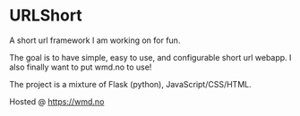 # URLShort

A short url framework I am working on for fun.

The goal is to have simple, easy to use, and configurable short url webapp.
I also finally want to put wmd.no to use!

The project is a mixture of Flask (python), JavaScript/CSS/HTML. 

Hosted @ https://wmd.no
